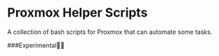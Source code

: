 # Proxmox Helper Scripts
A collection of bash scripts for Proxmox that can automate some tasks.  

###Experimental👷‍♀️
